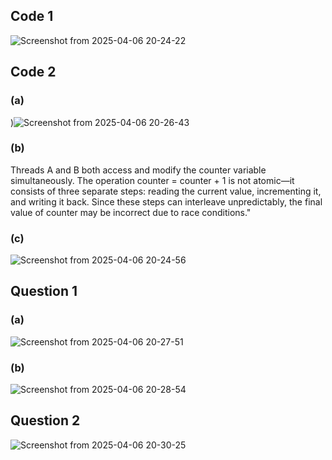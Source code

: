 ## Code 1 
![Screenshot from 2025-04-06 20-24-22](https://github.com/user-attachments/assets/a084742a-8cfa-47d0-92b4-16d6efb7d011)


## Code 2 
### (a)
)![Screenshot from 2025-04-06 20-26-43](https://github.com/user-attachments/assets/403952c7-fa13-4be3-8ff5-c6900d2badf0)

### (b)
Threads A and B both access and modify the counter variable simultaneously. The operation counter = counter + 1 is not atomic—it consists of three separate steps: reading the current value, incrementing it, and writing it back. Since these steps can interleave unpredictably, the final value of counter may be incorrect due to race conditions."

### (c)
![Screenshot from 2025-04-06 20-24-56](https://github.com/user-attachments/assets/86eb73ad-47ae-4793-b60c-63e248a7f843)

## Question 1
### (a)

![Screenshot from 2025-04-06 20-27-51](https://github.com/user-attachments/assets/f3e1ed62-180a-43a9-9625-565a9f1bf85c)

### (b)

![Screenshot from 2025-04-06 20-28-54](https://github.com/user-attachments/assets/46ad835f-2d8f-4582-bde8-dfe3b1e4aa24)

## Question 2

![Screenshot from 2025-04-06 20-30-25](https://github.com/user-attachments/assets/fe9c4701-5266-460e-89ae-05a2d4ef8189)
